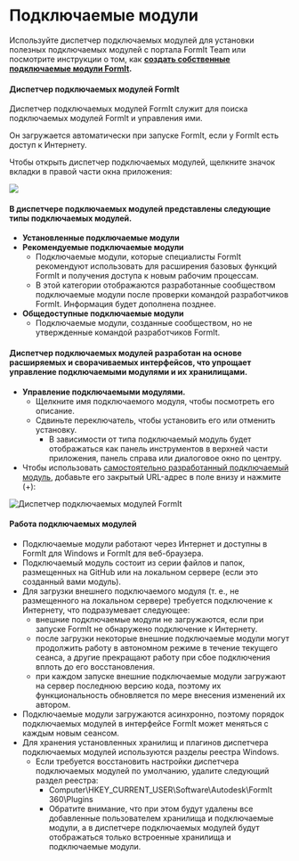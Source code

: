 # Подключаемые модули

Используйте диспетчер подключаемых модулей для установки полезных подключаемых модулей с портала FormIt Team или посмотрите инструкции о том, как [**создать собственные подключаемые модули FormIt**](https://formit3d.github.io/FormItExamplePlugins/docs/HowToBuild.html)**.**

#### Диспетчер подключаемых модулей FormIt

Диспетчер подключаемых модулей FormIt служит для поиска подключаемых модулей FormIt и управления ими.

Он загружается автоматически при запуске FormIt, если у FormIt есть доступ к Интернету.

Чтобы открыть диспетчер подключаемых модулей, щелкните значок вкладки в правой части окна приложения:

![](https://formit3d.github.io/FormItExamplePlugins/docs/images/PluginManagerTab.PNG)

#### В диспетчере подключаемых модулей представлены следующие типы подключаемых модулей.

* **Установленные подключаемые модули**
* **Рекомендуемые подключаемые модули**
   * Подключаемые модули, которые специалисты FormIt рекомендуют использовать для расширения базовых функций FormIt и получения доступа к новым рабочим процессам.
   * В этой категории отображаются разработанные сообществом подключаемые модули после проверки командой разработчиков FormIt. Информация будет дополнена позднее.
* **Общедоступные подключаемые модули**
   * Подключаемые модули, созданные сообществом, но не утвержденные командой разработчиков FormIt.

#### Диспетчер подключаемых модулей разработан на основе расширяемых и сворачиваемых интерфейсов, что упрощает управление подключаемыми модулями и их хранилищами.

* **Управление подключаемыми модулями.**
   * Щелкните имя подключаемого модуля, чтобы посмотреть его описание.
   * Сдвиньте переключатель, чтобы установить его или отменить установку.
      * В зависимости от типа подключаемый модуль будет отображаться как панель инструментов в верхней части приложения, панель справа или диалоговое окно по центру.
* Чтобы использовать [самостоятельно разработанный подключаемый модуль](https://formit3d.github.io/FormItExamplePlugins/docs/HowToBuild.html), добавьте его закрытый URL-адрес в поле внизу и нажмите \(+\):

![Диспетчер подключаемых модулей FormIt](https://formit3d.github.io/FormItExamplePlugins/docs/images/addNew.png)

#### Работа подключаемых модулей

* Подключаемые модули работают через Интернет и доступны в FormIt для Windows и FormIt для веб-браузера.
* Подключаемый модуль состоит из серии файлов и папок, размещенных на GitHub или на локальном сервере (если это созданный вами модуль).
* Для загрузки внешнего подключаемого модуля \(т. е., не размещенного на локальном сервере\) требуется подключение к Интернету, что подразумевает следующее:
   * внешние подключаемые модули не загружаются, если при запуске FormIt не обнаружено подключение к Интернету.
   * после загрузки некоторые внешние подключаемые модули могут продолжить работу в автономном режиме в течение текущего сеанса, а другие прекращают работу при сбое подключения вплоть до его восстановления.
   * при каждом запуске внешние подключаемые модули загружают на сервер последнюю версию кода, поэтому их функциональность обновляется по мере внесения изменений их автором.
* Подключаемые модули загружаются асинхронно, поэтому порядок подключаемых модулей в интерфейсе FormIt может меняться с каждым новым сеансом.
* Для хранения установленных хранилищ и плагинов диспетчера подключаемых модулей используются разделы реестра Windows.
   * Если требуется восстановить настройки диспетчера подключаемых модулей по умолчанию, удалите следующий раздел реестра:
      * Computer\HKEY\_CURRENT\_USER\Software\Autodesk\FormIt 360\Plugins
      * Обратите внимание, что при этом будут удалены все добавленные пользователем хранилища и подключаемые модули, а в диспетчере подключаемых модулей будут отображаться только встроенные хранилища и подключаемые модули.

